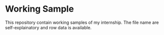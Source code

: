 # Working Sample
This repository contain working samples of my internship.
The file name are self-explainatory and row data is available. 
